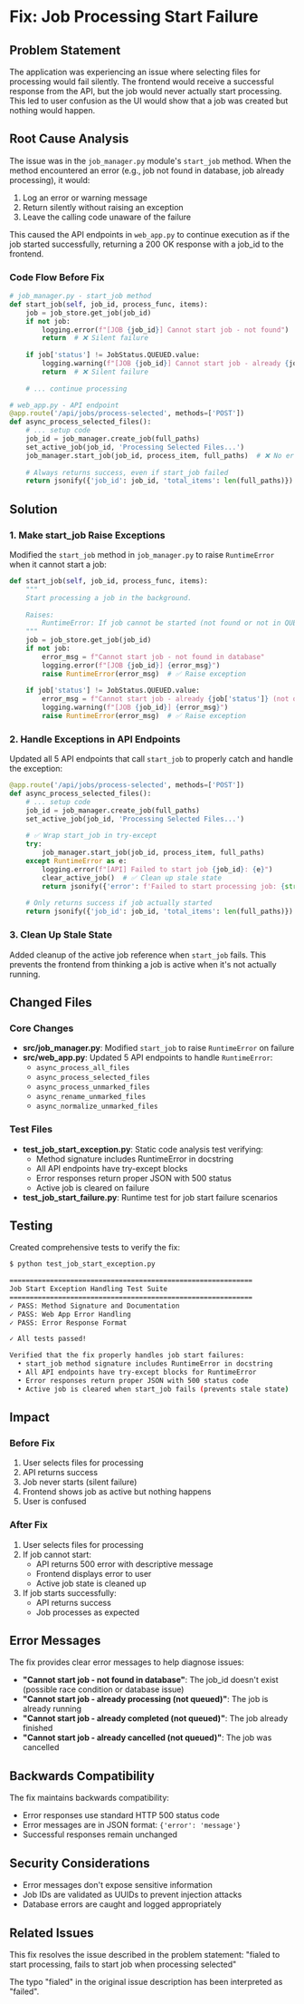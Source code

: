 # Fix: Job Processing Start Failure

## Problem Statement

The application was experiencing an issue where selecting files for processing would fail silently. The frontend would receive a successful response from the API, but the job would never actually start processing. This led to user confusion as the UI would show that a job was created but nothing would happen.

## Root Cause Analysis

The issue was in the `job_manager.py` module's `start_job` method. When the method encountered an error (e.g., job not found in database, job already processing), it would:

1. Log an error or warning message
2. Return silently without raising an exception
3. Leave the calling code unaware of the failure

This caused the API endpoints in `web_app.py` to continue execution as if the job started successfully, returning a 200 OK response with a job_id to the frontend.

### Code Flow Before Fix

```python
# job_manager.py - start_job method
def start_job(self, job_id, process_func, items):
    job = job_store.get_job(job_id)
    if not job:
        logging.error(f"[JOB {job_id}] Cannot start job - not found")
        return  # ❌ Silent failure
    
    if job['status'] != JobStatus.QUEUED.value:
        logging.warning(f"[JOB {job_id}] Cannot start job - already {job['status']}")
        return  # ❌ Silent failure
    
    # ... continue processing

# web_app.py - API endpoint
@app.route('/api/jobs/process-selected', methods=['POST'])
def async_process_selected_files():
    # ... setup code
    job_id = job_manager.create_job(full_paths)
    set_active_job(job_id, 'Processing Selected Files...')
    job_manager.start_job(job_id, process_item, full_paths)  # ❌ No error handling
    
    # Always returns success, even if start_job failed
    return jsonify({'job_id': job_id, 'total_items': len(full_paths)})
```

## Solution

### 1. Make start_job Raise Exceptions

Modified the `start_job` method in `job_manager.py` to raise `RuntimeError` when it cannot start a job:

```python
def start_job(self, job_id, process_func, items):
    """
    Start processing a job in the background.
    
    Raises:
        RuntimeError: If job cannot be started (not found or not in QUEUED status)
    """
    job = job_store.get_job(job_id)
    if not job:
        error_msg = f"Cannot start job - not found in database"
        logging.error(f"[JOB {job_id}] {error_msg}")
        raise RuntimeError(error_msg)  # ✅ Raise exception
    
    if job['status'] != JobStatus.QUEUED.value:
        error_msg = f"Cannot start job - already {job['status']} (not queued)"
        logging.warning(f"[JOB {job_id}] {error_msg}")
        raise RuntimeError(error_msg)  # ✅ Raise exception
```

### 2. Handle Exceptions in API Endpoints

Updated all 5 API endpoints that call `start_job` to properly catch and handle the exception:

```python
@app.route('/api/jobs/process-selected', methods=['POST'])
def async_process_selected_files():
    # ... setup code
    job_id = job_manager.create_job(full_paths)
    set_active_job(job_id, 'Processing Selected Files...')
    
    # ✅ Wrap start_job in try-except
    try:
        job_manager.start_job(job_id, process_item, full_paths)
    except RuntimeError as e:
        logging.error(f"[API] Failed to start job {job_id}: {e}")
        clear_active_job()  # ✅ Clean up stale state
        return jsonify({'error': f'Failed to start processing job: {str(e)}'}), 500
    
    # Only returns success if job actually started
    return jsonify({'job_id': job_id, 'total_items': len(full_paths)})
```

### 3. Clean Up Stale State

Added cleanup of the active job reference when `start_job` fails. This prevents the frontend from thinking a job is active when it's not actually running.

## Changed Files

### Core Changes
- **src/job_manager.py**: Modified `start_job` to raise `RuntimeError` on failure
- **src/web_app.py**: Updated 5 API endpoints to handle `RuntimeError`:
  - `async_process_all_files`
  - `async_process_selected_files`
  - `async_process_unmarked_files`
  - `async_rename_unmarked_files`
  - `async_normalize_unmarked_files`

### Test Files
- **test_job_start_exception.py**: Static code analysis test verifying:
  - Method signature includes RuntimeError in docstring
  - All API endpoints have try-except blocks
  - Error responses return proper JSON with 500 status
  - Active job is cleared on failure
- **test_job_start_failure.py**: Runtime test for job start failure scenarios

## Testing

Created comprehensive tests to verify the fix:

```bash
$ python test_job_start_exception.py

============================================================
Job Start Exception Handling Test Suite
============================================================
✓ PASS: Method Signature and Documentation
✓ PASS: Web App Error Handling
✓ PASS: Error Response Format

✓ All tests passed!

Verified that the fix properly handles job start failures:
  • start_job method signature includes RuntimeError in docstring
  • All API endpoints have try-except blocks for RuntimeError
  • Error responses return proper JSON with 500 status code
  • Active job is cleared when start_job fails (prevents stale state)
```

## Impact

### Before Fix
1. User selects files for processing
2. API returns success
3. Job never starts (silent failure)
4. Frontend shows job as active but nothing happens
5. User is confused

### After Fix
1. User selects files for processing
2. If job cannot start:
   - API returns 500 error with descriptive message
   - Frontend displays error to user
   - Active job state is cleaned up
3. If job starts successfully:
   - API returns success
   - Job processes as expected

## Error Messages

The fix provides clear error messages to help diagnose issues:

- **"Cannot start job - not found in database"**: The job_id doesn't exist (possible race condition or database issue)
- **"Cannot start job - already processing (not queued)"**: The job is already running
- **"Cannot start job - already completed (not queued)"**: The job already finished
- **"Cannot start job - already cancelled (not queued)"**: The job was cancelled

## Backwards Compatibility

The fix maintains backwards compatibility:
- Error responses use standard HTTP 500 status code
- Error messages are in JSON format: `{'error': 'message'}`
- Successful responses remain unchanged

## Security Considerations

- Error messages don't expose sensitive information
- Job IDs are validated as UUIDs to prevent injection attacks
- Database errors are caught and logged appropriately

## Related Issues

This fix resolves the issue described in the problem statement:
"fialed to start processing, fails to start job when processing selected"

The typo "fialed" in the original issue description has been interpreted as "failed".
